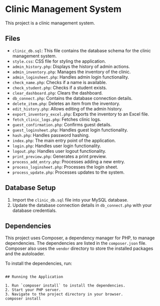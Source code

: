 # Clinic Management System

This project is a clinic management system.

## Files

- `clinic_db.sql`: This file contains the database schema for the clinic management system.
- `style.css`: CSS file for styling the application.
- `admin_history.php`: Displays the history of admin actions.
- `admin_inventory.php`: Manages the inventory of the clinic.
- `admin_loginsheet.php`: Handles admin login functionality.
- `check_name.php`: Checks if a name is available.
- `check_student.php`: Checks if a student exists.
- `clear_dashboard.php`: Clears the dashboard.
- `db_connect.php`: Contains the database connection details.
- `delete_item.php`: Deletes an item from the inventory.
- `edit_history.php`: Allows editing of the admin history.
- `export_inventory_excel.php`: Exports the inventory to an Excel file.
- `fetch_clinic_logs.php`: Fetches clinic logs.
- `guest_confirmation.php`: Confirms guest details.
- `guest_loginsheet.php`: Handles guest login functionality.
- `hash.php`: Handles password hashing.
- `index.php`: The main entry point of the application.
- `login.php`: Handles user login functionality.
- `logout.php`: Handles user logout functionality.
- `print_preview.php`: Generates a print preview.
- `process_add_entry.php`: Processes adding a new entry.
- `process_loginsheet.php`: Processes the login sheet.
- `process_update.php`: Processes updates to the system.

## Database Setup

1. Import the `clinic_db.sql` file into your MySQL database.
2. Update the database connection details in `db_connect.php` with your database credentials.

## Dependencies

This project uses Composer, a dependency manager for PHP, to manage dependencies. The dependencies are listed in the `composer.json` file. Composer also uses the `vendor` directory to store the installed packages and the autoloader.

To install the dependencies, run:

```

## Running the Application

1. Run `composer install` to install the dependencies.
2. Start your PHP server.
3. Navigate to the project directory in your browser.
composer install
```
